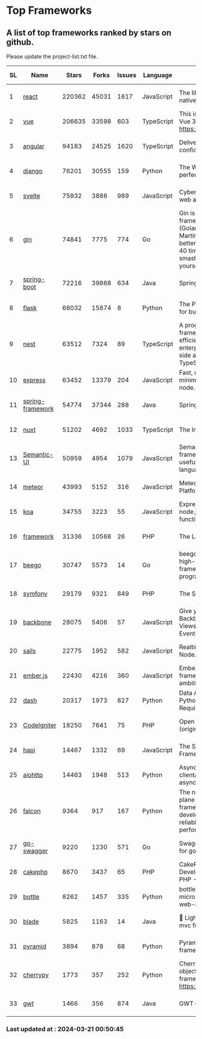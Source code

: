 # Top Frameworks
## A list of top frameworks ranked by stars on github.  
Please update the project-list.txt file.

| SL| Name  | Stars| Forks| Issues | Language | Description | Last Commit |
| --| ------| -----| ---- | ------ | -------- | ----------- | ----------- |
| 1 | [react](https://github.com/facebook/react) | 220362 | 45031 | 1617 | JavaScript | The library for web and native user interfaces. | 2024-03-20 15:15:32 |
| 2 | [vue](https://github.com/vuejs/vue) | 206635 | 33598 | 603 | TypeScript | This is the repo for Vue 2. For Vue 3, go to https://github.com/vuejs/core | 2023-12-31 13:23:55 |
| 3 | [angular](https://github.com/angular/angular) | 94183 | 24525 | 1620 | TypeScript | Deliver web apps with confidence 🚀 | 2024-03-20 22:01:08 |
| 4 | [django](https://github.com/django/django) | 76201 | 30555 | 159 | Python | The Web framework for perfectionists with deadlines. | 2024-03-20 10:44:30 |
| 5 | [svelte](https://github.com/sveltejs/svelte) | 75932 | 3886 | 989 | JavaScript | Cybernetically enhanced web apps | 2024-03-20 21:29:50 |
| 6 | [gin](https://github.com/gin-gonic/gin) | 74841 | 7775 | 774 | Go | Gin is a HTTP web framework written in Go (Golang). It features a Martini-like API with much better performance -- up to 40 times faster. If you need smashing performance, get yourself some Gin. | 2024-03-18 14:14:06 |
| 7 | [spring-boot](https://github.com/spring-projects/spring-boot) | 72216 | 39868 | 634 | Java | Spring Boot | 2024-03-20 23:46:23 |
| 8 | [flask](https://github.com/pallets/flask) | 66032 | 15874 | 8 | Python | The Python micro framework for building web applications. | 2024-02-12 20:50:45 |
| 9 | [nest](https://github.com/nestjs/nest) | 63512 | 7324 | 89 | TypeScript | A progressive Node.js framework for building efficient, scalable, and enterprise-grade server-side applications with TypeScript/JavaScript 🚀 | 2024-03-19 08:22:28 |
| 10 | [express](https://github.com/expressjs/express) | 63452 | 13379 | 204 | JavaScript | Fast, unopinionated, minimalist web framework for node. | 2024-03-20 22:17:59 |
| 11 | [spring-framework](https://github.com/spring-projects/spring-framework) | 54774 | 37344 | 288 | Java | Spring Framework | 2024-03-20 16:40:38 |
| 12 | [nuxt](https://github.com/nuxt/nuxt) | 51202 | 4692 | 1033 | TypeScript | The Intuitive Vue Framework. | 2024-03-20 18:11:39 |
| 13 | [Semantic-UI](https://github.com/Semantic-Org/Semantic-UI) | 50959 | 4954 | 1079 | JavaScript | Semantic is a UI component framework based around useful principles from natural language. | 2023-01-11 17:05:32 |
| 14 | [meteor](https://github.com/meteor/meteor) | 43993 | 5152 | 316 | JavaScript | Meteor, the JavaScript App Platform | 2024-03-12 19:15:12 |
| 15 | [koa](https://github.com/koajs/koa) | 34755 | 3223 | 55 | JavaScript | Expressive middleware for node.js using ES2017 async functions | 2024-03-15 07:19:01 |
| 16 | [framework](https://github.com/laravel/framework) | 31336 | 10568 | 26 | PHP | The Laravel Framework. | 2024-03-20 20:16:38 |
| 17 | [beego](https://github.com/beego/beego) | 30747 | 5573 | 14 | Go | beego is an open-source, high-performance web framework for the Go programming language. | 2024-03-12 15:40:09 |
| 18 | [symfony](https://github.com/symfony/symfony) | 29179 | 9321 | 849 | PHP | The Symfony PHP framework | 2024-03-20 21:25:43 |
| 19 | [backbone](https://github.com/jashkenas/backbone) | 28075 | 5406 | 57 | JavaScript | Give your JS App some Backbone with Models, Views, Collections, and Events | 2024-03-06 23:22:47 |
| 20 | [sails](https://github.com/balderdashy/sails) | 22775 | 1952 | 582 | JavaScript | Realtime MVC Framework for Node.js | 2024-03-15 15:42:52 |
| 21 | [ember.js](https://github.com/emberjs/ember.js) | 22430 | 4216 | 360 | JavaScript | Ember.js - A JavaScript framework for creating ambitious web applications | 2024-03-12 03:30:09 |
| 22 | [dash](https://github.com/plotly/dash) | 20317 | 1973 | 827 | Python | Data Apps & Dashboards for Python. No JavaScript Required. | 2024-03-20 21:02:56 |
| 23 | [CodeIgniter](https://github.com/bcit-ci/CodeIgniter) | 18250 | 7641 | 75 | PHP | Open Source PHP Framework (originally from EllisLab) | 2024-03-20 03:51:42 |
| 24 | [hapi](https://github.com/hapijs/hapi) | 14467 | 1332 | 69 | JavaScript | The Simple, Secure Framework Developers Trust | 2024-03-19 21:21:32 |
| 25 | [aiohttp](https://github.com/aio-libs/aiohttp) | 14463 | 1948 | 513 | Python | Asynchronous HTTP client/server framework for asyncio and Python | 2024-03-20 10:43:33 |
| 26 | [falcon](https://github.com/falconry/falcon) | 9364 | 917 | 167 | Python | The no-magic web data plane API and microservices framework for Python developers, with a focus on reliability, correctness, and performance at scale. | 2024-03-02 13:22:28 |
| 27 | [go-swagger](https://github.com/go-swagger/go-swagger) | 9220 | 1230 | 571 | Go | Swagger 2.0 implementation for go | 2024-03-19 18:32:54 |
| 28 | [cakephp](https://github.com/cakephp/cakephp) | 8670 | 3437 | 65 | PHP | CakePHP: The Rapid Development Framework for PHP - Official Repository | 2024-03-19 04:24:45 |
| 29 | [bottle](https://github.com/bottlepy/bottle) | 8262 | 1457 | 335 | Python | bottle.py is a fast and simple micro-framework for python web-applications. | 2024-01-03 22:31:48 |
| 30 | [blade](https://github.com/lets-blade/blade) | 5825 | 1163 | 14 | Java | :rocket: Lightning fast and elegant mvc framework for Java8 | 2023-06-16 05:18:49 |
| 31 | [pyramid](https://github.com/Pylons/pyramid) | 3894 | 878 | 68 | Python | Pyramid - A Python web framework | 2024-03-03 23:38:59 |
| 32 | [cherrypy](https://github.com/cherrypy/cherrypy) | 1773 | 357 | 252 | Python | CherryPy is a pythonic, object-oriented HTTP framework.      https://cherrypy.dev | 2024-02-25 03:28:13 |
| 33 | [gwt](https://github.com/gwtproject/gwt) | 1466 | 356 | 874 | Java | GWT Open Source Project | 2024-03-19 19:09:06 |

### Last updated at : 2024-03-21 00:50:45
